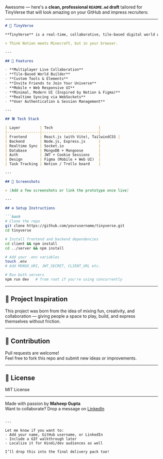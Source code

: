 Awesome — here's a **clean, professional `README.md` draft** tailored for TinyVerse that will look amazing on your GitHub and impress recruiters:

---

```markdown
# 🌌 TinyVerse

**TinyVerse** is a real-time, collaborative, tile-based digital world where multiple users can join, build, and create interactive spaces — like digital Lego for fun, creativity, and remote teamwork.

> Think Notion meets Minecraft, but in your browser.

---

## 🚀 Features

- **Multiplayer Live Collaboration**
- **Tile-Based World Builder**
- **Custom Tools & Elements**
- **Invite Friends to Join Your Universe**
- **Mobile + Web Responsive UI**
- **Minimal, Modern UI (Inspired by Notion & Figma)**
- **Realtime Syncing via WebSockets**
- **User Authentication & Session Management**

---

## 🛠️ Tech Stack

| Layer         | Tech                     |
|---------------|--------------------------|
| Frontend      | React.js (with Vite), TailwindCSS |
| Backend       | Node.js, Express.js      |
| Realtime Sync | Socket.io                |
| Database      | MongoDB + Mongoose       |
| Auth          | JWT + Cookie Sessions    |
| Design        | Figma (Mobile + Web UI)  |
| Task Tracking | Notion / Trello board    |

---

## 📱 Screenshots

> [Add a few screenshots or link the prototype once live]

---

## ⚙️ Setup Instructions

```bash
# Clone the repo
git clone https://github.com/yourusername/tinyverse.git
cd tinyverse

# Install frontend and backend dependencies
cd client && npm install
cd ../server && npm install

# Add your .env variables
touch .env
# Add MONGO_URI, JWT_SECRET, CLIENT_URL etc.

# Run both servers
npm run dev   # from root if you're using concurrently
```

---

## 🧠 Project Inspiration

This project was born from the idea of mixing fun, creativity, and collaboration — giving people a space to play, build, and express themselves without friction.

---

## 🤝 Contribution

Pull requests are welcome!  
Feel free to fork this repo and submit new ideas or improvements.

---

## 📄 License

MIT License

---

Made with passion by **Maheep Gupta**  
Want to collaborate? Drop a message on [LinkedIn](https://www.linkedin.com/in/maheep-gupta-281867222/)
```

---

Let me know if you want to:
- Add your name, GitHub username, or LinkedIn  
- Include a GIF walkthrough later  
- Localize it for Hindi/dev audiences as well  

I’ll drop this into the final delivery pack too!